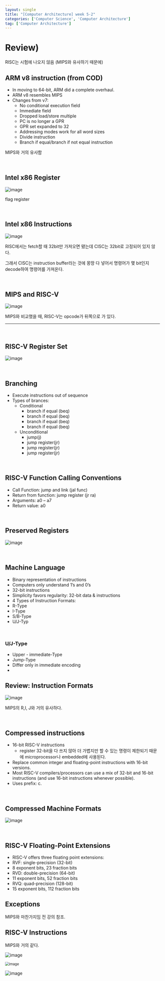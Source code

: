 ```yaml
---
layout: single
title: "[Computer Architecture] week 5-2"
categories: ['Computer Science', 'Computer Architecture']
tag: ['Computer Architecture']
---
```




# Review)

RISC는 시험에 나오지 않음 (MIPS와 유사하기 때문에)

## ARM v8 instruction (from COD)

- In moving to 64-bit, ARM did a complete overhaul.
- ARM v8 resembles MIPS
- Changes from v7:
  - No conditional execution field
  - Immediate field
  - Dropped load/store multiple
  - PC is no longer a GPR
  -  GPR set expanded to 32
  -  Addressing modes work for all word sizes 
  - Divide instruction
  - Branch if equal/branch if not equal instruction

MIPS와 거의 유사함



<br>

## Intel x86 Register

![image](https://user-images.githubusercontent.com/79521972/161671399-d1d81aee-9469-47ad-8ff7-17331745e223.png)

flag register



<br>

## Intel x86 Instructions

![image](https://user-images.githubusercontent.com/79521972/161671594-0a7e9543-7b9a-4fc2-b12f-388e7d4c7d17.png)



RISC에서는 fetch할 때 32bit만 가져오면 됐는데 CISC는 32bit로 고정되어 있지 않다. 

그래서 CISC는 instruction buffer라는 것에 몽땅 다 넣어서 명령어가 몇 bit인지 decode하여 명령어를 가져온다.



<br>

## MIPS and RISC-V

![image](https://user-images.githubusercontent.com/79521972/161671868-027a12ae-aa23-436f-bf87-fd12ea4e1569.png)



MIPS와 비교했을 때, RISC-V는 opcode가 뒤쪽으로 가 있다.



---

<br>

## RISC-V Register Set

![image](https://user-images.githubusercontent.com/79521972/161672037-7235da1a-0aef-4286-a565-0b0573a9e1b0.png)





<br>

## Branching

- Execute instructions out of sequence
- Types of brances:
  - Conditional
    - branch if equal (beq)
    - branch if equal (beq)
    - branch if equal (beq)
    - branch if equal (beq)
  - Unconditional
    - jump(j)
    - jump register(jr)
    - jump register(jr)
    - jump register(jr)





<br>

## RISC-V Function Calling Conventions

- Call Function: jump and link (jal func) 
- Return from function: jump register (jr ra) 
- Arguments: a0 – a7
- Return value: a0



<br>

## Preserved Registers

![image](https://user-images.githubusercontent.com/79521972/161672266-afa76b96-7341-4767-865f-84efc5466812.png)



<br>

## Machine Language

- Binary representation of instructions
-  Computers only understand 1’s and 0’s
-  32-bit instructions 
  - Simplicity favors regularity: 32-bit data &  instructions
-  4 Types of Instruction Formats: 
  - R-Type
  -  I-Type
  -  S/B-Type
  - U/J-Typ



<br>



### U/J-Type

- Upper - immediate-Type
- Jump-Type
- Differ only in immediate encoding
- 





## Review: Instruction Formats

![image](https://user-images.githubusercontent.com/79521972/161672444-c040f3c0-7400-490b-a713-2f4ea43c5446.png)

MIPS의 R,I, J와 거의 유사하다.



<br>

## Compressed instructions

- 16-bit RISC-V instructions
  - register 32-bit을 다 쓰지 않아 더 가볍지만 할 수 있는 명령이 제한되기 때문에 microprocessor나 embedded에 사용된다.
- Replace common integer and floating-point  instructions with 16-bit versions.
-  Most RISC-V compilers/processors can use a  mix of 32-bit and 16-bit instructions (and  use 16-bit instructions whenever possible). 
- Uses prefix: c.



<br>

## Compressed Machine Formats

![image](https://user-images.githubusercontent.com/79521972/161672587-e1e20c8c-357d-4503-a9e8-7454cb175951.png)





<br>

## RISC-V Floating-Point Extensions

- RISC-V offers three floating point extensions: 
- RVF: single-precision (32-bit)
- 8 exponent bits, 23 fraction bits
- RVD: double-precision (64-bit) 
- 11 exponent bits, 52 fraction bits
- RVQ: quad-precision (128-bit) 
- 15 exponent bits, 112 fraction bits





## Exceptions

MIPS와 마찬가지임 전 강의 참조.





## RISC-V Instructions

MIPS와 거의 같다.

![image](https://user-images.githubusercontent.com/79521972/161673006-a87859d5-e4a7-4321-809d-9a9e798700fb.png)

<img src="https://user-images.githubusercontent.com/79521972/161672888-094eff76-2a63-4a82-ad8b-36760e398b15.png" alt="image" style="zoom:80%;" />

![image](https://user-images.githubusercontent.com/79521972/161672918-1d3a6a7b-3363-4d48-b538-b8f173547d3a.png)



























